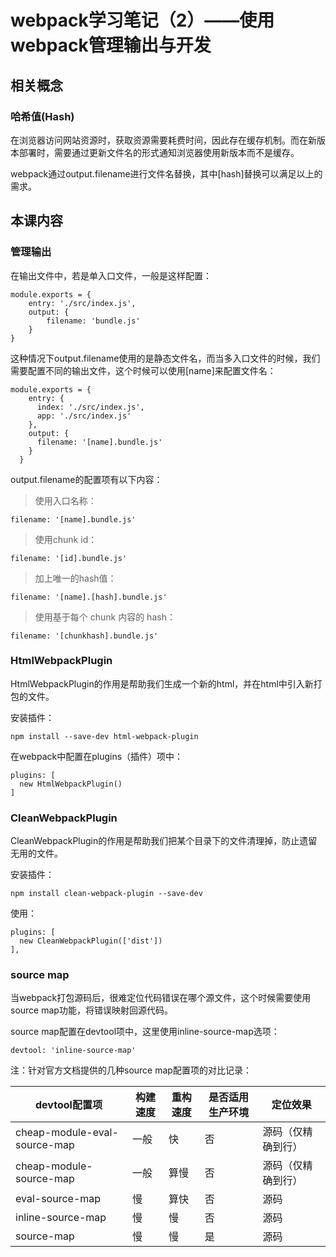 # webpack学习笔记（2）——使用webpack管理输出与开发

## 相关概念

### 哈希值(Hash)

在浏览器访问网站资源时，获取资源需要耗费时间，因此存在缓存机制。而在新版本部署时，需要通过更新文件名的形式通知浏览器使用新版本而不是缓存。

webpack通过output.filename进行文件名替换，其中[hash]替换可以满足以上的需求。

## 本课内容

### 管理输出

在输出文件中，若是单入口文件，一般是这样配置：

```
module.exports = {
	entry: './src/index.js',
	output: {
		filename: 'bundle.js'
	}
}
```

这种情况下output.filename使用的是静态文件名，而当多入口文件的时候，我们需要配置不同的输出文件，这个时候可以使用[name]来配置文件名：

```
module.exports = {
    entry: {
      index: './src/index.js',
      app: './src/index.js'
    },
    output: {
      filename: '[name].bundle.js'
    }
  }
```

output.filename的配置项有以下内容：
>使用入口名称：

```
filename: '[name].bundle.js'
```

>使用chunk id：

```
filename: '[id].bundle.js'
```

>加上唯一的hash值：

```
filename: '[name].[hash].bundle.js'
```

>使用基于每个 chunk 内容的 hash：

```
filename: '[chunkhash].bundle.js'
```

### HtmlWebpackPlugin

HtmlWebpackPlugin的作用是帮助我们生成一个新的html，并在html中引入新打包的文件。

安装插件：

```
npm install --save-dev html-webpack-plugin
```

在webpack中配置在plugins（插件）项中：

```
plugins: [
  new HtmlWebpackPlugin()
]
```

### CleanWebpackPlugin

CleanWebpackPlugin的作用是帮助我们把某个目录下的文件清理掉，防止遗留无用的文件。

安装插件：

```
npm install clean-webpack-plugin --save-dev
```

使用：

```
plugins: [
  new CleanWebpackPlugin(['dist'])
],
```

### source map

当webpack打包源码后，很难定位代码错误在哪个源文件，这个时候需要使用source map功能，将错误映射回源代码。

source map配置在devtool项中，这里使用inline-source-map选项：

```
devtool: 'inline-source-map'
```

注：针对官方文档提供的几种source map配置项的对比记录：

devtool配置项  | 构建速度    | 重构速度     |  是否适用生产环境 | 定位效果
--------------------|------------------|-----------------|---|---|
cheap-module-eval-source-map | 一般 | 快 | 否 | 源码（仅精确到行）
cheap-module-source-map | 一般 | 算慢 | 否 | 源码（仅精确到行）
eval-source-map | 慢 | 算快 | 否 | 源码
inline-source-map | 慢 |慢 | 否 | 源码
source-map | 慢 | 慢 | 是 | 源码



